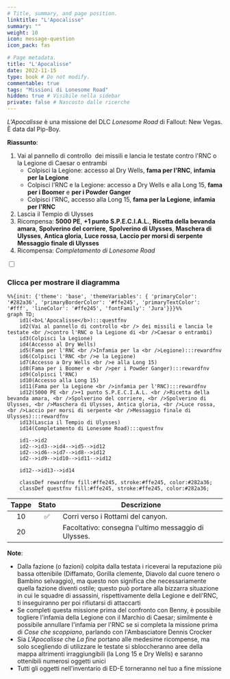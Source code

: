 ```yaml
---
# Title, summary, and page position.
linktitle: "L'Apocalisse" 
summary: ""
weight: 10
icon: message-question
icon_pack: fas

# Page metadata.
title: "L'Apocalisse"
date: 2022-11-15
type: book # Do not modify.
commentable: true
tags: "Missioni di Lonesome Road"
hidden: true # Visibile nella sidebar
private: false # Nascosto dalle ricerche
---
```


<div class="fnv">


*L'Apocalisse* è una missione del DLC *Lonesome Road* di Fallout: New Vegas. È data dal Pip-Boy.

**Riassunto**:
1. Vai al pannello di controllo  dei missili e lancia le testate contro l'RNC o la Legione di Caesar o entrambi
   - Colpisci la Legione: accesso al Dry Wells, **fama per l'RNC**, **infamia per la Legione**
   - Colpisci l'RNC e la Legione: accesso a Dry Wells e alla Long 15, **fama per i Boomer** e **per i Powder Ganger**
   - Colpisci l'RNC, accesso alla Long 15, **fama per la Legione**, **infamia per l'RNC**
2.  Lascia il Tempio di Ulysses
3. Ricompensa: **5000 PE**, **+1 punto S.P.E.C.I.A.L.**, **Ricetta della bevanda amara**, **Spolverino del corriere**, **Spolverino di Ulysses**, **Maschera di Ulysses**, **Antica gloria**, **Luce rossa**, **Laccio per morsi di serpente** **Messaggio finale di Ulysses**
4.  Ricompensa: *Completamento di Lonesome Road*

<section class="chart-collapse">
<input type="checkbox" name="collapse2" id="handle2">
<h3 class="handle">
<label for="handle2">Clicca per mostrare il diagramma</label>
</h3>
<div class="content">

```mermaid
%%{init: {'theme': 'base', 'themeVariables': { 'primaryColor': '#282a36', 'primaryBorderColor': '#ffe245', 'primaryTextColor': '#fff', 'lineColor': '#ffe245', 'fontFamily': 'Jura'}}}%%
graph TD;
    id1(<b>L'Apocalisse</b>):::questfnv
    id2(Vai al pannello di controllo <br /> dei missili e lancia le testate <br />contro l'RNC o la Legione di <br />Caesar o entrambi)
    id3(Colpisci la Legione)
    id4(Accesso al Dry Wells)
    id5(Fama per l'RNC <br />Infamia per la <br />Legione):::rewardfnv
    id6(Colpisci l'RNC <br />e la Legione)
    id7(Accesso a Dry Wells <br />e alla Long 15) 
    id8(Fama per i Boomer e <br />per i Powder Ganger):::rewardfnv
    id9(Colpisci l'RNC)
    id10(Accesso alla Long 15)
    id11(Fama per la Legione <br />infamia per l'RNC):::rewardfnv
    id12(5000 PE <br />+1 punto S.P.E.C.I.A.L. <br />Ricetta della bevanda amara, <br />Spolverino del corriere, <br />Spolverino di Ulysses, <br />Maschera di Ulysses, Antica gloria, <br />Luce rossa, <br />Laccio per morsi di serpente <br />Messaggio finale di Ulysses):::rewardfnv
    id13(Lascia il Tempio di Ulysses) 
    id14(Completamento di Lonesome Road):::questfnv
    
    id1-->id2
    id2-->id3-->id4-->id5-->id12
    id2-->id6-->id7-->id8-->id12
    id2-->id9-->id10-->id11-->id12
    
    id12-->id13-->id14
    
    classDef rewardfnv fill:#ffe245, stroke:#ffe245, color:#282a36;
    classDef questfnv fill:#ffe245, stroke:#ffe245, color:#282a36;
```

</div>
</section>

| Tappe |       Stato        | Descrizione |
|:-----:|:------------------:| ----------- |
|                           10                          | :white_check_mark: | Corri verso i Rottami del canyon.                                                                                                                                           |
|                           20                          |            | Facoltativo: consegna l'ultimo messaggio di Ulysses.                                                                                                                        |






**Note**:
- Dalla fazione (o fazioni) colpita dalla testata i riceverai la reputazione più bassa ottenibile (Diffamato, Gorilla clemente, Diavolo dal cuore tenero o Bambino selvaggio), ma questo non significa che necessariamente quella fazione diventi ostile; questo può portare alla bizzarra situazione in cui le squadre di assassini, rispettivamente della Legione e dell'RNC, ti inseguiranno per poi rifiutarsi di attaccarti
- Se completi questa missione prima del confronto con Benny, è possibile togliere l'infamia della Legione con il Marchio di Caesar; similmente è possibile annullare l'infamia per l'RNC se si completa la missione prima di *Cose che scoppiano*, parlando con l'Ambasciatore Dennis Crocker
- Sia *L'Apocalisse* che *La fine* portano alle medesime ricompense, ma solo scegliendo di utilizzare le testate si sbloccheranno aree della mappa altrimenti irraggiungibili (la Long 15 e Dry Wells) e saranno ottenibili numerosi oggetti unici
- Tutti gli oggetti nell'inventario di ED-E torneranno nel tuo a fine missione


</div>


